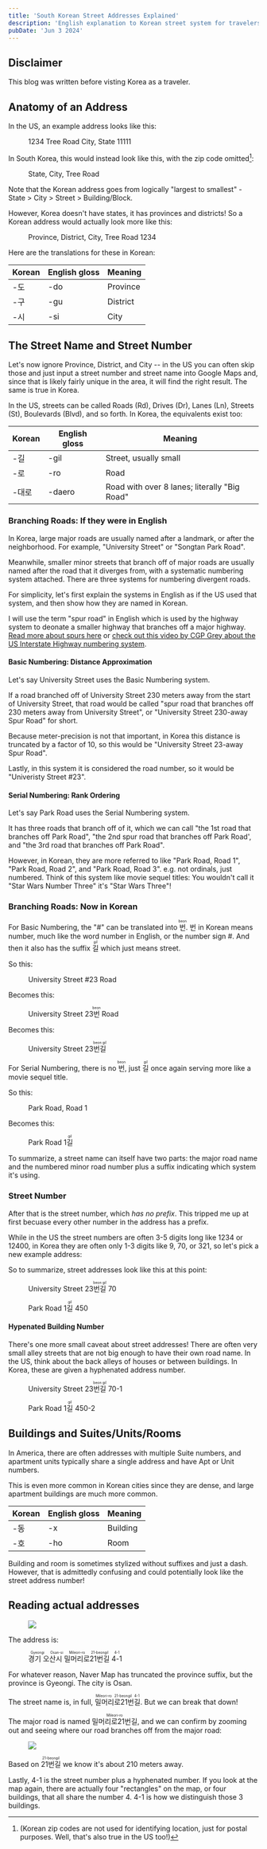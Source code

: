 ```yaml
---
title: 'South Korean Street Addresses Explained'
description: 'English explanation to Korean street system for travelers from the US'
pubDate: 'Jun 3 2024'
---
```

## Disclaimer
This blog was written before visting Korea as a traveler.

## Anatomy of an Address
In the US, an example address looks like this:
<figure>
	1234 Tree Road
	City, State 11111
</figure>

In South Korea, this would instead look like this, with the zip code omitted[^1]:

[^1]: (Korean zip codes are not used for identifying location, just for postal purposes. Well, that's also true in the US too!)

<figure>
	State, City, Tree Road
</figure>

Note that the Korean address goes from logically "largest to smallest" - State > City > Street > Building/Block.

However, Korea doesn't have states, it has provinces and districts! So a Korean address would actually look more like this:

<figure>
	Province, District, City, Tree Road 1234
</figure>

Here are the translations for these in Korean:

| Korean | English gloss | Meaning |
| -------- | ------- | ------- |
| -도  | -do    | Province |
| -구  | -gu    | District |
| -시  | -si    | City |

## The Street Name and Street Number
Let's now ignore Province, District, and City -- in the US you can often skip those and just input a street number and street name into Google Maps and, since that is likely fairly unique in the area, it will find the right result. The same is true in Korea.


In the US, streets can be called Roads (Rd), Drives (Dr), Lanes (Ln), Streets (St), Boulevards (Blvd), and so forth. In Korea, the equivalents exist too:

| Korean | English gloss | Meaning |
| -------- | ------- | ------- |
| -길  | -gil    | Street, usually small |
| -로  | -ro    | Road |
| -대로  | -daero    | Road with over 8 lanes; literally "Big Road" |

### Branching Roads: If they were in English
In Korea, large major roads are usually named after a landmark, or after the neighborhood. For example, "University Street" or "Songtan Park Road".

Meanwhile, smaller minor streets that branch off of major roads are usually named after the road that it diverges from, with a systematic numbering system attached. There are three systems for numbering divergent roads.

For simplicity, let's first explain the systems in English as if the US used that system, and then show how they are named in Korean.

I will use the term "spur road" in English which is used by the highway system to deonate a smaller highway that branches off a major highway. [Read more about spurs here](https://en.wikipedia.org/wiki/Spur_route) or [check out this video by CGP Grey about the US Interstate Highway numbering system](https://www.youtube.com/watch?v=8Fn_30AD7Pk).

#### Basic Numbering: Distance Approximation
Let's say University Street uses the Basic Numbering system.

If a road branched off of University Street 230 meters away from the start of University Street, that road would be called "spur road that branches off 230 meters away from University Street", or "University Street 230-away Spur Road" for short.

Because meter-precision is not that important, in Korea this distance is truncated by a factor of 10, so this would be "University Street 23-away Spur Road".

Lastly, in this system it is considered the road number, so it would be "Univeristy Street #23".

#### Serial Numbering: Rank Ordering
Let's say Park Road uses the Serial Numbering system.

It has three roads that branch off of it, which we can call "the 1st road that branches off Park Road", "the 2nd spur road that branches off Park Road', and "the 3rd road that branches off Park Road".

However, in Korean, they are more referred to like "Park Road, Road 1", "Park Road, Road 2", and "Park Road, Road 3". e.g. not ordinals, just numbered. Think of this system like movie sequel titles: You wouldn't call it "Star Wars Number Three" it's "Star Wars Three"!

### Branching Roads: Now in Korean
For Basic Numbering, the "#" can be translated into <ruby>번<rt>beon</rt></ruby>. 번 in Korean means number, much like the word number in English, or the number sign #. And then it also has the suffix <ruby>길<rt>gil</rt></ruby> which just means street.

So this:
<figure>
	University Street #23 Road
</figure>

Becomes this:
<figure>
	University Street 23<ruby>번<rt>beon</rt></ruby> Road
</figure>

Becomes this:
<figure>
	University Street 23<ruby>번길<rt>beon gil</rt></ruby>
</figure>

For Serial Numbering, there is no <ruby>번<rt>beon</rt></ruby>, just <ruby>길<rt>gil</rt></ruby> once again serving more like a movie sequel title.

So this:
<figure>
	Park Road, Road 1
</figure>

Becomes this:
<figure>
	Park Road 1<ruby>길<rt>gil</rt></ruby>
</figure>

To summarize, a street name can itself have two parts: the major road name and the numbered minor road number plus a suffix indicating which system it's using.

### Street Number
After that is the street number, which _has no prefix_. This tripped me up at first becuase every other number in the address has a prefix.

While in the US the street numbers are often 3-5 digits long like 1234 or 12400, in Korea they are often only 1-3 digits like 9, 70, or 321, so let's pick a new example address:

So to summarize, street addresses look like this at this point:
<figure>
	University Street 23<ruby>번길<rt>beon gil</rt></ruby> 70
</figure>

<figure>
	Park Road 1<ruby>길<rt>gil</rt></ruby> 450
</figure>

#### Hypenated Building Number
There's one more small caveat about street addresses! There are often very small alley streets that are not big enough to have their own road name. In the US, think about the back alleys of houses or between buildings. In Korea, these are given a hyphenated address number.

<figure>
	University Street 23<ruby>번길<rt>beon gil</rt></ruby> 70-1
</figure>

<figure>
	Park Road 1<ruby>길<rt>gil</rt></ruby> 450-2
</figure>

## Buildings and Suites/Units/Rooms
In America, there are often addresses with multiple Suite numbers, and apartment units typically share a single address and have Apt or Unit numbers.

This is even more common in Korean cities since they are dense, and large apartment buildings are much more common.

| Korean | English gloss | Meaning |
| -------- | ------- | ------- |
| -동  | -x    | Building |
| -호  | -ho    | Room |

Building and room is sometimes stylized without suffixes and just a dash. However, that is admittedly confusing and could potentially look like the street address number!

## Reading actual addresses
<figure>
	<img src="/public/korean-address-example-1.png"/>
</figure>

The address is:
<figure>
	<ruby>
		경기 오산시 밀머리로21번길 4-1
		<rt>Gyeongi Osan-si Mileori-ro 21-beongil 4-1</rt>
	</ruby>
</figure>
For whatever reason, Naver Map has truncated the province suffix, but the province is Gyeongi. The city is Osan.

The street name is, in full, <ruby>밀머리로21번길<rt>Mileori-ro 21-beongil 4-1</rt></ruby>. But we can break that down!

The major road is named <ruby>밀머리로21번길<rt>Mileori-ro</rt></ruby>, and we can confirm by zooming out and seeing where our road branches off from the major road:

<figure>
	<img src="/public/korean-address-example-1-1.png"/>
</figure>

Based on <ruby>21번길<rt>21-beongil</rt></ruby> we know it's about 210 meters away.

Lastly, 4-1 is the street number plus a hyphenated number. If you look at the map again, there are actually four "rectangles" on the map, or four buildings, that all share the number 4. 4-1 is how we distinguish those 3 buildings.
